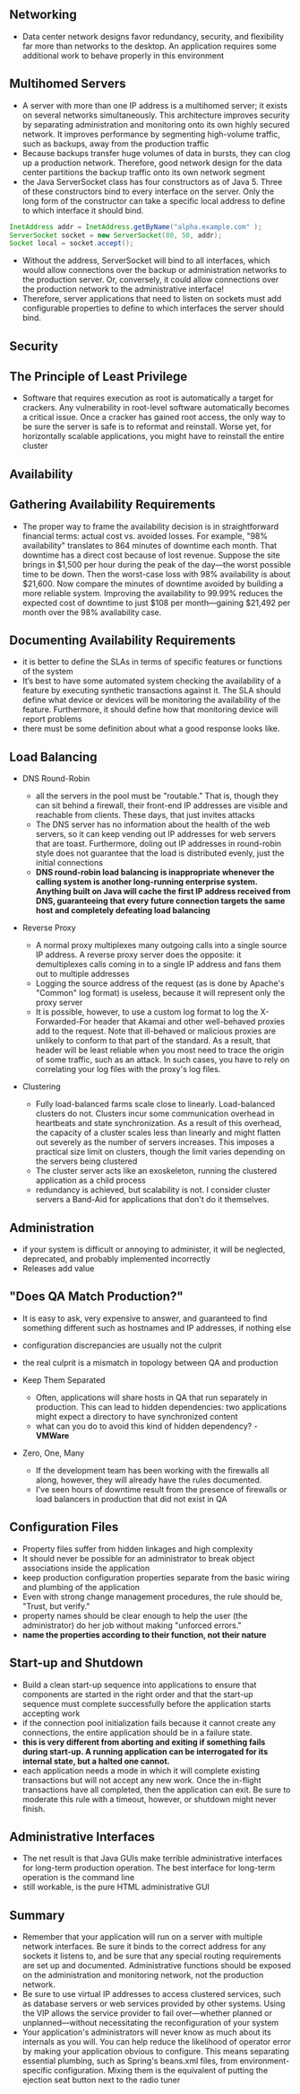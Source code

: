 Networking
----------

-   Data center network designs favor redundancy, security, and flexibility far more than networks to the desktop. An application requires some additional work to behave properly in this environment

## Multihomed Servers

-   A server with more than one IP address is a multihomed server; it exists on several networks simultaneously. This architecture improves security by separating administration and monitoring onto its own highly secured network. It improves performance by segmenting high-volume traffic, such as backups, away from the production traffic
-   Because backups transfer huge volumes of data in bursts, they can clog up a production network. Therefore, good network design for the data center partitions the backup traffic onto its own network segment
-   the Java ServerSocket class has four constructors as of Java 5. Three of these constructors bind to every interface on the server. Only the long form of the constructor can take a specific local address to define to which interface it should bind.

```java
InetAddress addr = InetAddress.getByName("alpha.example.com" );
ServerSocket socket = new ServerSocket(80, 50, addr);
Socket local = socket.accept();
```

-   Without the address, ServerSocket will bind to all interfaces, which would allow connections over the backup or administration networks to the production server. Or, conversely, it could allow connections over the production network to the administrative interface!
-   Therefore, server applications that need to listen on sockets must add configurable properties to define to which interfaces the server should bind.

Security
--------

## The Principle of Least Privilege

-   Software that requires execution as root is automatically a target for crackers. Any vulnerability in root-level software automatically becomes a critical issue. Once a cracker has gained root access, the only way to be sure the server is safe is to reformat and reinstall. Worse yet, for horizontally scalable applications, you might have to reinstall the entire cluster

Availability
------------

## Gathering Availability Requirements

-   The proper way to frame the availability decision is in straightforward financial terms: actual cost vs. avoided losses. For example, "98% availability" translates to 864 minutes of downtime each month. That downtime has a direct cost because of lost revenue. Suppose the site brings in $1,500 per hour during the peak of the day—the worst possible time to be down. Then the worst-case loss with 98% availability is about $21,600. Now compare the minutes of downtime avoided by building a more reliable system. Improving the availability to 99.99% reduces the expected cost of downtime to just $108 per month—gaining $21,492 per month over the 98% availability case.

## Documenting Availability Requirements

-   it is better to define the SLAs in terms of specific features or functions of the system
-   It’s best to have some automated system checking the availability of a feature by executing synthetic transactions against it. The SLA should define what device or devices will be monitoring the availability of the feature. Furthermore, it should define how that monitoring device will report problems
-   there must be some definition about what a good response looks like.

## Load Balancing

-   DNS Round-Robin
    -   all the servers in the pool must be "routable." That is, though they can sit behind a firewall, their front-end IP addresses are visible and reachable from clients. These days, that just invites attacks
    -   The DNS server has no information about the health of the web servers, so it can keep vending out IP addresses for web servers that are toast. Furthermore, doling out IP addresses in round-robin style does not guarantee that the load is distributed evenly, just the initial connections
    -   **DNS round-robin load balancing is inappropriate whenever the calling system is another long-running enterprise system. Anything built on Java will cache the first IP address received from DNS, guaranteeing that every future connection targets the same host and completely defeating load balancing**

-   Reverse Proxy
    -   A normal proxy multiplexes many outgoing calls into a single source IP address. A reverse proxy server does the opposite: it demultiplexes calls coming in to a single IP address and fans them out to multiple addresses
    -   Logging the source address of the request (as is done by Apache's "Common" log format) is useless, because it will represent only the proxy server
    -   It is possible, however, to use a custom log format to log the X-Forwarded-For header that Akamai and other well-behaved proxies add to the request. Note that ill-behaved or malicious proxies are unlikely to conform to that part of the standard. As a result, that header will be least reliable when you most need to trace the origin of some traffic, such as an attack. In such cases, you have to rely on correlating your log files with the proxy's log files.

-   Clustering
    -   Fully load-balanced farms scale close to linearly. Load-balanced clusters do not. Clusters incur some communication overhead in heartbeats and state synchronization. As a result of this overhead, the capacity of a cluster scales less than linearly and might flatten out severely as the number of servers increases. This imposes a practical size limit on clusters, though the limit varies depending on the servers being clustered
    -   The cluster server acts like an exoskeleton, running the clustered application as a child process
    -   redundancy is achieved, but scalability is not. I consider cluster servers a Band-Aid for applications that don't do it themselves.

Administration
--------------

-   if your system is difficult or annoying to administer, it will be neglected, deprecated, and probably implemented incorrectly
-   Releases add value

## "Does QA Match Production?"

-   It is easy to ask, very expensive to answer, and guaranteed to find something different such as hostnames and IP addresses, if nothing else
-   configuration discrepancies are usually not the culprit
-   the real culprit is a mismatch in topology between QA and production
-   Keep Them Separated
    -   Often, applications will share hosts in QA that run separately in production. This can lead to hidden dependencies: two applications might expect a directory to have synchronized content
    -   what can you do to avoid this kind of hidden dependency? - **VMWare**

-   Zero, One, Many
    -   If the development team has been working with the firewalls all along, however, they will already have the rules documented.
    -   I've seen hours of downtime result from the presence of firewalls or load balancers in production that did not exist in QA

## Configuration Files

-   Property files suffer from hidden linkages and high complexity
-   It should never be possible for an administrator to break object associations inside the application
-   keep production configuration properties separate from the basic wiring and plumbing of the application
-   Even with strong change management procedures, the rule should be, "Trust, but verify."
-   property names should be clear enough to help the user (the administrator) do her job without making "unforced errors."
-   **name the properties according to their function, not their nature**

## Start-up and Shutdown

-   Build a clean start-up sequence into applications to ensure that components are started in the right order and that the start-up sequence must complete successfully before the application starts accepting work
-   if the connection pool initialization fails because it cannot create any connections, the entire application should be in a failure state.
-   **this is very different from aborting and exiting if something fails during start-up. A running application can be interrogated for its internal state, but a halted one cannot.**
-   each application needs a mode in which it will complete existing transactions but will not accept any new work. Once the in-flight transactions have all completed, then the application can exit. Be sure to moderate this rule with a timeout, however, or shutdown might never finish.

## Administrative Interfaces

-   The net result is that Java GUIs make terrible administrative interfaces for long-term production operation. The best interface for long-term operation is the command line
-   still workable, is the pure HTML administrative GUI

Summary
-------

-   Remember that your application will run on a server with multiple network interfaces. Be sure it binds to the correct address for any sockets it listens to, and be sure that any special routing requirements are set up and documented. Administrative functions should be exposed on the administration and monitoring network, not the production network.
-   Be sure to use virtual IP addresses to access clustered services, such as database servers or web services provided by other systems. Using the VIP allows the service provider to fail over—whether planned or unplanned—without necessitating the reconfiguration of your system
-   Your application's administrators will never know as much about its internals as you will. You can help reduce the likelihood of operator error by making your application obvious to configure. This means separating essential plumbing, such as Spring's beans.xml files, from environment-specific configuration. Mixing them is the equivalent of putting the ejection seat button next to the radio tuner
